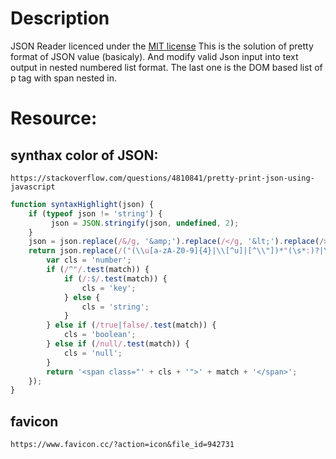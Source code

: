 # Description
JSON Reader licenced under the [MIT license](LICENSE)
This is the solution of pretty format of JSON value (basicaly).
And modify valid Json input into text output in nested numbered list format.
The last one is the DOM based list of p tag with span nested in.

# Resource:
## synthax color of JSON:
```http
https://stackoverflow.com/questions/4810841/pretty-print-json-using-javascript
```
```javascript
function syntaxHighlight(json) {
    if (typeof json != 'string') {
         json = JSON.stringify(json, undefined, 2);
    }
    json = json.replace(/&/g, '&amp;').replace(/</g, '&lt;').replace(/>/g, '&gt;');
    return json.replace(/("(\\u[a-zA-Z0-9]{4}|\\[^u]|[^\\"])*"(\s*:)?|\b(true|false|null)\b|-?\d+(?:\.\d*)?(?:[eE][+\-]?\d+)?)/g, function (match) {
        var cls = 'number';
        if (/^"/.test(match)) {
            if (/:$/.test(match)) {
                cls = 'key';
            } else {
                cls = 'string';
            }
        } else if (/true|false/.test(match)) {
            cls = 'boolean';
        } else if (/null/.test(match)) {
            cls = 'null';
        }
        return '<span class="' + cls + '">' + match + '</span>';
    });
}
```
## favicon
```http
https://www.favicon.cc/?action=icon&file_id=942731
``` 
